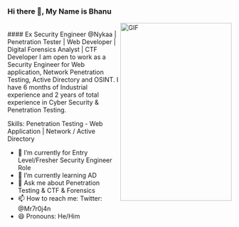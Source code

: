 ### Hi there 👋, My Name is Bhanu

<img align="right" alt="GIF" src="https://c.tenor.com/XZsgCFxscOcAAAAC/skull-fire.gif" width="250" height="400" />
<br>
#### Ex Security Engineer @Nykaa | Penetration Tester | Web Developer | Digital Forensics Analyst | CTF Developer    
I am open to work as a Security Engineer for Web application, Network Penetration Testing, Active Directory and OSINT. I have 6 months of Industrial experience and 2 years of total experience in Cyber Security & Penetration Testing.


Skills: Penetration Testing - Web Application | Network / Active Directory

- 🔭 I’m currently for Entry Level/Fresher Security Engineer Role 
- 🌱 I’m currently learning AD
- 💬 Ask me about Penetration Testing & CTF & Forensics 
- 📫 How to reach me: Twitter: @Mr7r0j4n 
- 😄 Pronouns: He/Him 

